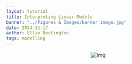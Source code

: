 ```yaml
---
layout: tutorial 
title: Interpreting Linear Models 
banner: "../Figures & Images/banner image.jpg"
date: 2024-11-17
author: Ellie Bestington
tags: modelling 
---
```


<center><img src="{{ site.baseurl }}/tutheaderbl.png" alt="Img"></center>

